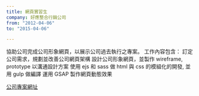 ```yaml
---
title: 網頁實習生
company: 好應整合行銷公司
from: "2012-04-06"
to: "2015-04-06"

---
```


協助公司完成公司形象網頁，以展示公司過去執行之專案。 
工作內容包含：
訂定公司需求，規劃並改善公司網頁架構
設計公司形象網頁，並製作 wireframe, prototype 以溝通設計方案
使用 ejs 和 sass 做 html 與 css 的模組化的開發, 並用 gulp 做編譯
運用 GSAP 製作網頁動態效果

[公司專案網址](http://www.inspireimc.com/demoKV/)
